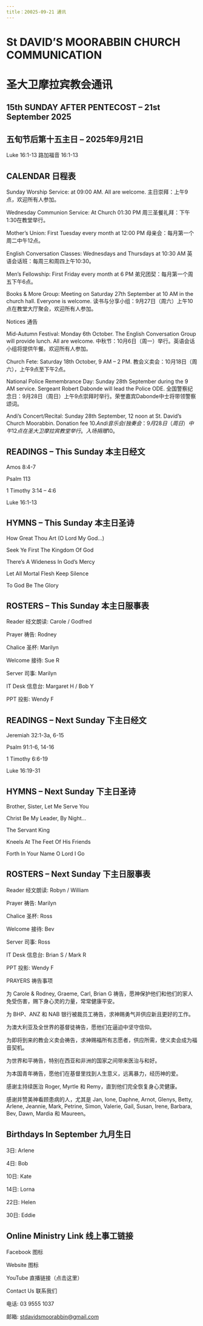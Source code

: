 ```yaml
---
title：20025-09-21 通讯
---
```


# St DAVID’S MOORABBIN CHURCH COMMUNICATION
# 圣大卫摩拉宾教会通讯

## 15th SUNDAY AFTER PENTECOST – 21st September 2025
## 五旬节后第十五主日 – 2025年9月21日

Luke 16:1-13
路加福音 16:1-13

## CALENDAR 日程表

Sunday Worship Service: at 09:00 AM. All are welcome.
主日崇拜：上午9点，欢迎所有人参加。

Wednesday Communion Service: At Church 01:30 PM
周三圣餐礼拜：下午1:30在教堂举行。

Mother’s Union: First Tuesday every month at 12:00 PM
母亲会：每月第一个周二中午12点。

English Conversation Classes: Wednesdays and Thursdays at 10:30 AM
英语会话班：每周三和周四上午10:30。

Men’s Fellowship: First Friday every month at 6 PM
弟兄团契：每月第一个周五下午6点。

Books & More Group: Meeting on Saturday 27th September at 10 AM in the church hall. Everyone is welcome.
读书与分享小组：9月27日（周六）上午10点在教堂大厅聚会，欢迎所有人参加。

Notices 通告

Mid-Autumn Festival: Monday 6th October. The English Conversation Group will provide lunch. All are welcome.
中秋节：10月6日（周一）举行。英语会话小组将提供午餐。欢迎所有人参加。

Church Fete: Saturday 18th October, 9 AM – 2 PM.
教会义卖会：10月18日（周六），上午9点至下午2点。

National Police Remembrance Day: Sunday 28th September during the 9 AM service. Sergeant Robert Dabonde will lead the Police ODE.
全国警察纪念日：9月28日（周日）上午9点崇拜时举行。荣誉嘉宾Dabonde中士将带领警察颂词。

Andi’s Concert/Recital: Sunday 28th September, 12 noon at St. David’s Church Moorabbin. Donation fee $10.
Andi音乐会/独奏会：9月28日（周日）中午12点在圣大卫摩拉宾教堂举行。入场捐赠$10。

## READINGS – This Sunday 本主日经文

Amos 8:4-7

Psalm 113

1 Timothy 3:14 – 4:6

Luke 16:1-13

## HYMNS – This Sunday 本主日圣诗

How Great Thou Art (O Lord My God…)

Seek Ye First The Kingdom Of God

There’s A Wideness In God’s Mercy

Let All Mortal Flesh Keep Silence

To God Be The Glory

## ROSTERS – This Sunday 本主日服事表

Reader 经文朗读: Carole / Godfred

Prayer 祷告: Rodney

Chalice 圣杯: Marilyn

Welcome 接待: Sue R

Server 司事: Marilyn

IT Desk 信息台: Margaret H / Bob Y

PPT 投影: Wendy F

## READINGS – Next Sunday 下主日经文

Jeremiah 32:1-3a, 6-15

Psalm 91:1-6, 14-16

1 Timothy 6:6-19

Luke 16:19-31

## HYMNS – Next Sunday 下主日圣诗

Brother, Sister, Let Me Serve You

Christ Be My Leader, By Night…

The Servant King

Kneels At The Feet Of His Friends

Forth In Your Name O Lord I Go

## ROSTERS – Next Sunday 下主日服事表

Reader 经文朗读: Robyn / William

Prayer 祷告: Marilyn

Chalice 圣杯: Ross

Welcome 接待: Bev

Server 司事: Ross

IT Desk 信息台: Brian S / Mark R

PPT 投影: Wendy F

PRAYERS 祷告事项

为 Carole & Rodney, Graeme, Carl, Brian G 祷告，愿神保护他们和他们的家人免受伤害，赐下身心灵的力量，常常健康平安。

为 BHP、ANZ 和 NAB 银行被裁员工祷告，求神赐勇气并供应新且更好的工作。

为澳大利亚及全世界的基督徒祷告，愿他们在逼迫中坚守信仰。

为即将到来的教会义卖会祷告，求神赐福所有志愿者，供应所需，使义卖会成为福音契机。

为世界和平祷告，特别在西亚和非洲的国家之间带来医治与和好。

为本国青年祷告，愿他们在基督里找到人生意义，远离暴力，经历神的爱。

感谢主持续医治 Roger, Myrtle 和 Remy，直到他们完全恢复身心灵健康。

感谢并赞美神看顾患病的人，尤其是 Jan, Ione, Daphne, Arnot, Glenys, Betty, Arlene, Jeannie, Mark, Petrine, Simon, Valerie, Gail, Susan, Irene, Barbara, Bev, Dawn, Mardia 和 Maureen。

## Birthdays In September 九月生日

3日: Arlene

4日: Bob

10日: Kate

14日: Lorna

22日: Helen

30日: Eddie

## Online Ministry Link 线上事工链接

Facebook 图标

Website 图标

YouTube 直播链接（点击这里）

Contact Us 联系我们

电话: 03 9555 1037

邮箱: stdavidsmoorabbin@gmail.com
